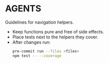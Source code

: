 # AGENTS

Guidelines for navigation helpers.

- Keep functions pure and free of side effects.
- Place tests next to the helpers they cover.
- After changes run:
  ```bash
  pre-commit run --files <files>
  npm test -- --coverage
  ```
